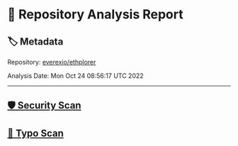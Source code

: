 # 🧪 Repository Analysis Report

## 🏷️ Metadata

Repository:
[everexio/ethplorer](https://github.com/everexio/ethplorer)

Analysis Date:
Mon Oct 24 08:56:17 UTC 2022

---

## [🛡️ Security Scan](./security)


## [🚫 Typo Scan](./typos)


